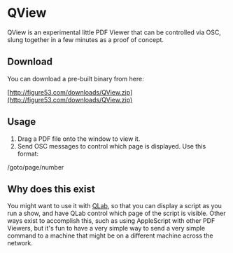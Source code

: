 # QView

QView is an experimental little PDF Viewer that can be controlled via OSC, slung together in a few minutes as a proof of concept.

## Download

You can download a pre-built binary from here:

[http://figure53.com/downloads/QView.zip](http://figure53.com/downloads/QView.zip)

## Usage

 1. Drag a PDF file onto the window to view it.
 2. Send OSC messages to control which page is displayed. Use this format:

/goto/page/number

## Why does this exist

You might want to use it with [QLab](http://figure53.com/qlab/), so that you can display a script as you run a show, and have QLab control which page of the script is visible.  Other ways exist to accomplish this, such as using AppleScript with other PDF Viewers, but it's fun to have a very simple way to send a very simple command to a machine that might be on a different machine across the network.